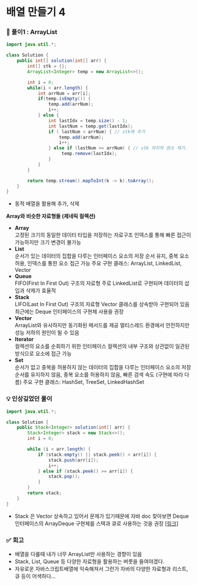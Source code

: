 # 배열 만들기 4

### **🚀 풀이1 : ArrayList**

```java
import java.util.*;

class Solution {
    public int[] solution(int[] arr) {
        int[] stk = {};
        ArrayList<Integer> temp = new ArrayList<>();

        int i = 0;
        while(i < arr.length) {
            int arrNum = arr[i];
            if(temp.isEmpty()) {
                temp.add(arrNum);
                i++;
            } else {
                int lastIdx = temp.size() - 1;
                int lastNum = temp.get(lastIdx);
                if ( lastNum < arrNum) { // stk에 추가
                    temp.add(arrNum);
                    i++;
                } else if (lastNum >= arrNum) { // stk 마지막 원소 제거.
                     temp.remove(lastIdx);
                }
            }
        }

        return temp.stream().mapToInt(k -> k).toArray();
    }
}
```

- 동적 배열을 활용해 추가, 삭제

**Array와 비슷한 자료형들 (제네릭 컬렉션)**

- **Array**  
  고정된 크기의 동일한 데이터 타입을 저장하는 자료구조
  인덱스를 통해 빠른 접근이 가능하지만 크기 변경이 불가능
- **List**  
  순서가 있는 데이터의 집합을 다루는 인터페이스
  요소의 저장 순서 유지, 중복 요소 허용, 인덱스를 통한 요소 접근 가능
  주요 구현 클래스: ArrayList, LinkedList, Vector
- **Queue**  
  FIFO(First In First Out) 구조의 자료형
  주로 LinkedList로 구현되며 데이터의 삽입과 삭제가 효율적
- **Stack**  
  LIFO(Last In First Out) 구조의 자료형
  Vector 클래스를 상속받아 구현되어 있음
  최근에는 Deque 인터페이스의 구현체 사용을 권장
- **Vector**  
  ArrayList와 유사하지만 동기화된 메서드를 제공
  멀티스레드 환경에서 안전하지만 성능 저하의 원인이 될 수 있음
- **Iterator**  
  컬렉션의 요소를 순회하기 위한 인터페이스
  컬렉션의 내부 구조와 상관없이 일관된 방식으로 요소에 접근 가능
- **Set**  
  순서가 없고 중복을 허용하지 않는 데이터의 집합을 다루는 인터페이스
  요소의 저장 순서를 유지하지 않음, 중복 요소를 허용하지 않음, 빠른 검색 속도 (구현에 따라 다름)
  주요 구현 클래스: HashSet, TreeSet, LinkedHashSet

### **💡 인상깊었던 풀이**

```java
import java.util.*;

class Solution {
    public Stack<Integer> solution(int[] arr) {
        Stack<Integer> stack = new Stack<>();
        int i = 0;

        while (i < arr.length) {
            if (stack.empty() || stack.peek() < arr[i]) {
                stack.push(arr[i]);
                i++;
            } else if (stack.peek() >= arr[i]) {
                stack.pop();
            }
        }
        return stack;
    }
}
```

- Stack 은 Vector 상속하고 있어서 문제가 있기때문에 자바 doc 찾아보면 Deque인터페이스의 ArrayDeque 구현체를 스택과 큐로 사용하는 것을 권장 [[링크]](https://docs.oracle.com/en/java/javase/23/docs/api/java.base/java/util/Stack.html)

### **✅ 회고**

- 배열을 다룰때 내가 너무 ArrayList만 사용하는 경향이 있음
- Stack, List, Queue 등 다양한 자료형을 활용하는 버릇을 들여야겠다.
- 자유로운 자바스크립트배열에 익숙해져서 그런가 자바의 다양한 자료형과 리스트, 큐 등이 어색하다…
